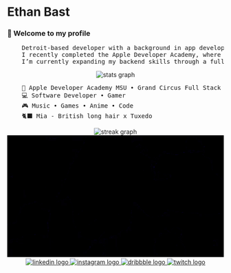 <h1>Ethan Bast</h1>
<h3>👋 Welcome to my profile</h3>
<pre>
    Detroit-based developer with a background in app development and a growing focus on fullstack engineering.
    I recently completed the Apple Developer Academy, where I built user-focused iOS applications and learned to approach problems with empathy and iteration.
    I’m currently expanding my backend skills through a full stack C# .NET and Java coding bootcamp through Grand Circus.
</pre>

<div align="center">
  <img src="https://github-readme-stats.vercel.app/api?username=ebast1&hide_title=false&hide_rank=false&show_icons=true&include_all_commits=false&count_private=true&disable_animations=false&theme=github_dark&locale=en&hide_border=true" height="360" alt="stats graph"/>
</div>

<pre>
    💼 Apple Developer Academy MSU • Grand Circus Full Stack C#.NET
    💻 Software Developer • Gamer
    🎮 Music • Games • Anime • Code
    🐈‍⬛ Mia - British long hair x Tuxedo
</pre>

<div align="center">
  <img src="https://streak-stats.demolab.com?user=ebast1&locale=en&mode=daily&theme=github_dark&hide_border=true&border_radius=5" height="360" alt="streak graph"  />
</div>

<div align="center">
  <img src="https://raw.githubusercontent.com/ebast1/ebast1/refs/heads/main/assets/jujutsu-kasen.gif" alt="Jujutsu Kaisen Gojo Satoru Gif">
<div>

<div align="center">
  <a href="https://www.linkedin.com/in/ethanbast/" target="_blank">
    <img src="https://img.shields.io/static/v1?message=LinkedIn&logo=linkedin&label=&color=0077B5&logoColor=white&labelColor=&style=for-the-badge" height="35" alt="linkedin logo"  />
  </a>
  <a href="https://www.instagram.com/ethanbast_/" target="_blank">
    <img src="https://img.shields.io/static/v1?message=Instagram&logo=instagram&label=&color=E4405F&logoColor=white&labelColor=&style=for-the-badge" height="35" alt="instagram logo"  />
  </a>
  <a href="https://dribbble.com/ebast13" target="_blank">
    <img src="https://img.shields.io/static/v1?message=Dribbble&logo=dribbble&label=&color=EA4C89&logoColor=white&labelColor=&style=for-the-badge" height="35" alt="dribbble logo"  />
  </a>
  <a href="https://www.twitch.tv/droo_os" target="_blank">
    <img src="https://img.shields.io/static/v1?message=Twitch&logo=twitch&label=&color=9146FF&logoColor=white&labelColor=&style=for-the-badge" height="35" alt="twitch logo"  />
  </a>
</div>
